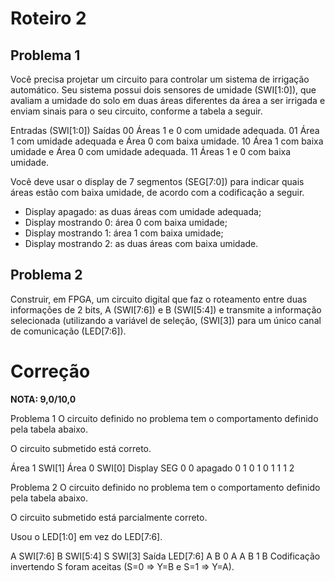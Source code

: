 # Roteiro 2

## Problema 1
Você precisa projetar um circuito para controlar um sistema de irrigação automático. Seu sistema possui dois sensores de umidade (SWI[1:0]), que avaliam a umidade do solo em duas áreas diferentes da área a ser irrigada e enviam sinais para o seu circuito, conforme a tabela a seguir.

Entradas (SWI[1:0])	Saídas
00	Áreas 1 e 0 com umidade adequada.
01	Área 1 com umidade adequada e Área 0 com baixa umidade.
10	Área 1 com baixa umidade e Área 0 com umidade adequada.
11	Áreas 1 e 0 com baixa umidade.


Você deve usar o display de 7 segmentos (SEG[7:0]) para indicar quais áreas estão com baixa umidade, de acordo com a codificação a seguir.

- Display apagado: as duas áreas com umidade adequada;
- Display mostrando 0: área 0 com baixa umidade;
- Display mostrando 1: área 1 com baixa umidade;
- Display mostrando 2: as duas áreas com baixa umidade.

## Problema 2
Construir, em FPGA, um circuito digital que faz o roteamento entre duas informações de 2 bits, A (SWI[7:6]) e B (SWI[5:4]) e transmite a informação selecionada (utilizando a variável de seleção, (SWI[3]) para um único canal de comunicação (LED[7:6]).

# Correção

**NOTA: 9,0/10,0**

Problema 1
O circuito definido no problema tem o comportamento definido pela tabela abaixo.

O circuito submetido está correto.

Área 1
SWI[1]	Área 0
SWI[0]	Display
SEG
0	0	apagado
0	1	0
1	0	1
1	1	2

Problema 2
O circuito definido no problema tem o comportamento definido pela tabela abaixo.

O circuito submetido está parcialmente correto. 

Usou o LED[1:0] em vez do LED[7:6].

A
SWI[7:6]	B
SWI[5:4]	S
SWI[3]	Saída
LED[7:6]
A	B	0	A
A	B	1	B
Codificação invertendo S foram aceitas (S=0 => Y=B e S=1 => Y=A).